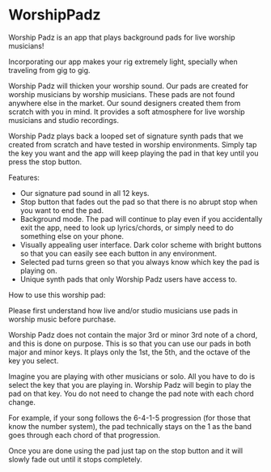 # WorshipPadz
Worship Padz is an app that plays background pads for live worship musicians!
 
Incorporating our app makes your rig extremely light, specially when traveling from gig to gig. 
 
Worship Padz will thicken your worship sound. Our pads are created for worship musicians by worship musicians. These pads are not found anywhere else in the market. Our sound designers created them from scratch with you in mind. It provides a soft atmosphere for live worship musicians and studio recordings. 
 
Worship Padz plays back a looped set of signature synth pads that we created from scratch and have tested in worship environments. Simply tap the key you want and the app will keep playing the pad in that key until you press the stop button.
 
Features:
  - Our signature pad sound in all 12 keys.
  - Stop button that fades out the pad so that there is no abrupt stop when you want to end the pad.
  - Background mode. The pad will continue to play even if you accidentally exit the app, need to look up lyrics/chords, or simply need to do something else on your phone.
  - Visually appealing user interface. Dark color scheme with bright buttons so that you can easily see each button in any environment. 
  - Selected pad turns green so that you always know which key the pad is playing on. 
  - Unique synth pads that only Worship Padz users have access to.
 
How to use this worship pad:
 
Please first understand how live and/or studio musicians use pads in worship music before purchase. 
 
Worship Padz does not contain the major 3rd or minor 3rd note of a chord, and this is done on purpose. This is so that you can use our pads in both major and minor keys. It plays only the 1st, the 5th, and the octave of the key you select.
 
Imagine you are playing with other musicians or solo. All you have to do is select the key that you are playing in. Worship Padz will begin to play the pad on that key. You do not need to change the pad note with each chord change. 

For example, if your song follows the 6-4-1-5 progression (for those that know the number system), the pad technically stays on the 1 as the band goes through each chord of that progression.
 
Once you are done using the pad just tap on the stop button and it will slowly fade out until it stops completely.

